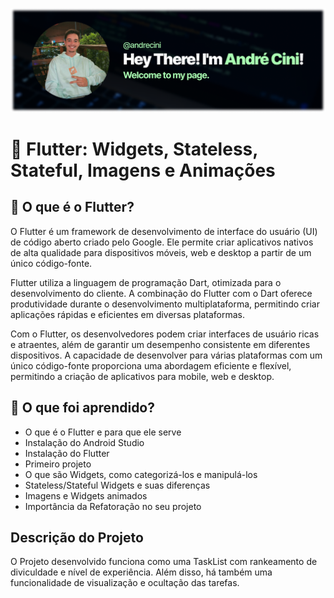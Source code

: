 ![Banner](assets/banner.png)

# 📖 Flutter: Widgets, Stateless, Stateful, Imagens e Animações

## 🤔 O que é o Flutter? 

O Flutter é um framework de desenvolvimento de interface do usuário (UI) de código aberto criado pelo Google. Ele permite criar aplicativos nativos de alta qualidade para dispositivos móveis, web e desktop a partir de um único código-fonte.

Flutter utiliza a linguagem de programação Dart, otimizada para o desenvolvimento do cliente. A combinação do Flutter com o Dart oferece produtividade durante o desenvolvimento multiplataforma, permitindo criar aplicações rápidas e eficientes em diversas plataformas.

Com o Flutter, os desenvolvedores podem criar interfaces de usuário ricas e atraentes, além de garantir um desempenho consistente em diferentes dispositivos. A capacidade de desenvolver para várias plataformas com um único código-fonte proporciona uma abordagem eficiente e flexível, permitindo a criação de aplicativos para mobile, web e desktop.

## 📑 O que foi aprendido?
- O que é o Flutter e para que ele serve
- Instalação do Android Studio
- Instalação do Flutter
- Primeiro projeto
- O que são Widgets, como categorizá-los e manipulá-los
- Stateless/Stateful Widgets e suas diferenças
- Imagens e Widgets animados
- Importância da Refatoração no seu projeto

## Descrição do Projeto

O Projeto desenvolvido funciona como uma TaskList com rankeamento de diviculdade e nível de experiência. Além disso, há também uma funcionalidade de visualização e ocultação das tarefas.

